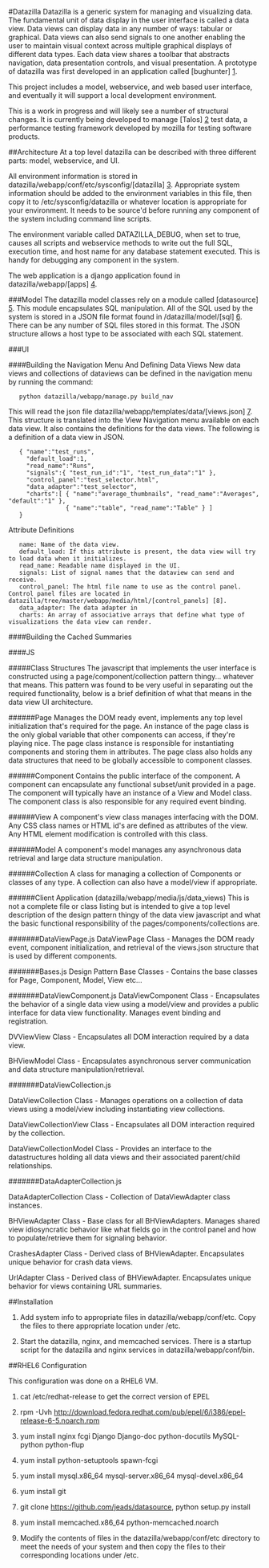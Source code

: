 #Datazilla
Datazilla is a generic system for managing and visualizing data.  The fundamental unit of data display in the user interface is called a data view.  Data views can display data in any number of ways: tabular or graphical.  Data views can also send signals to one another enabling the user to maintain visual context across multiple graphical displays of different data types.  Each data view shares a toolbar that abstracts navigation, data presentation controls, and visual presentation.  A prototype of datazilla was first developed in an application called [bughunter] [1].

This project includes a model, webservice, and web based user interface, and eventually it will support a local development environment. 

This is a work in progress and will likely see a number of structural changes.  It is currently being developed to manage [Talos] [2] test data, a performance testing framework developed by mozilla for testing software products.

[1]: https://wiki.mozilla.org/Auto-tools/Projects/BugHunter  "bughunter"
[2]: https://wiki.mozilla.org/Buildbot/Talos "Talos"

##Architecture
At a top level datazilla can be described with three different parts: model, webservice, and UI.

All environment information is stored in datazilla/webapp/conf/etc/sysconfig/[datazilla] [3].  Appropriate system information should be added to the environment variables in this file, then copy it to /etc/sysconfig/datazilla or whatever location is appropriate for your environment.  It needs to be source'd before running any component of the system including command line scripts.

The environment variable called DATAZILLA_DEBUG, when set to true, causes all scripts and webservice methods to write out the full SQL, execution time, and host name for any database statement executed.  This is handy for debugging any component in the system.

The web application is a django application found in datazilla/webapp/[apps] [4].  

[3]: https://github.com/jeads/datazilla/blob/master/webapp/conf/etc/sysconfig/datazilla "datazilla"
[4]: https://github.com/jeads/datazilla/tree/master/webapp/apps/ "apps"

###Model
The datazilla model classes rely on a module called [datasource] [5].  This module encapsulates SQL manipulation.  All of the SQL used by the system is stored in a JSON file format found in /datazilla/model/[sql] [6].  There can be any number of SQL files stored in this format.  The JSON structure allows a host type to be associated with each SQL statement.

[5]: https://github.com/jeads/datasource "datasource"
[6]: https://github.com/jeads/datazilla/blob/master/model/sql/graphs.json "sql"

###UI

####Building the Navigation Menu And Defining Data Views
New data views and collections of dataviews can be defined in the navigation menu  by running the command:

```
   python datazilla/webapp/manage.py build_nav
```

This will read the json file datazilla/webapp/templates/data/[views.json] [7].  This structure is translated into the View Navigation menu available on each data view.  It also contains the definitions for the data views.  The following is a definition of a data view in JSON.

```
   { "name":"test_runs",
     "default_load":1,
     "read_name":"Runs",
     "signals":{ "test_run_id":"1", "test_run_data":"1" },
     "control_panel":"test_selector.html",
     "data_adapter":"test_selector",
     "charts":[ { "name":"average_thumbnails", "read_name":"Averages", "default":"1" }, 
                { "name":"table", "read_name":"Table" } ]
   }
```

Attribute Definitions

```
   name: Name of the data view.
   default_load: If this attribute is present, the data view will try to load data when it initializes.
   read_name: Readable name displayed in the UI.
   signals: List of signal names that the dataview can send and receive.
   control_panel: The html file name to use as the control panel.  Control panel files are located in datazilla/tree/master/webapp/media/html/[control_panels] [8].
   data_adapter: The data adapter in 
   charts: An array of associative arrays that define what type of visualizations the data view can render.
```

[7]: https://github.com/jeads/datazilla/blob/master/webapp/templates/data/views.json "views.json"
[8]: https://github.com/jeads/datazilla/tree/master/webapp/media/html/control_panels "control_panels"

####Building the Cached Summaries


####JS

#####Class Structures
The javascript that implements the user interface is constructed using a page/component/collection pattern thingy... whatever that means.  This pattern was found to be very useful in separating out the required functionality, below is a brief definition of what that means in the data view UI architecture.

######Page
Manages the DOM ready event, implements any top level initialization that's required for the page.  An instance of the page class is the only global variable that other components can access, if they're playing nice.  The page class instance is responsible for instantiating components and storing them in attributes.  The page class also holds any data structures that need to be globally accessible to component classes. 

######Component
Contains the public interface of the component.  A component can encapsulate any functional subset/unit provided in a page.  The component will typically have an instance of a View and Model class.  The component class is also responsible for any required event binding.

######View
A component's view class manages interfacing with the DOM. Any CSS class names or HTML id's are defined as attributes of the view.  Any HTML element modification is controlled with this class.

######Model
A component's model manages any asynchronous data retrieval and large data structure manipulation.

######Collection
A class for managing a collection of Components or classes of any type.  A collection can also have a model/view if appropriate.

######Client Application (datazilla/webapp/media/js/data_views)
This is not a complete file or class listing but is intended to give a top level description of the design pattern thingy of the data view javascript and what the basic functional responsibility of the pages/components/collections are.

#######DataViewPage.js 
DataViewPage Class - Manages the DOM ready event, component initialization, and retrieval of the views.json structure that is used by different components.

#######Bases.js
Design Pattern Base Classes - Contains the base classes for Page, Component, Model, View etc...
                                                                  
#######DataViewComponent.js 
DataViewComponent Class - Encapsulates the behavior of a single data view using a model/view and provides a public interface for data view functionality.  Manages event binding and registration.

DVViewView Class - Encapsulates all DOM interaction required by a data view.

BHViewModel Class - Encapsulates asynchronous server communication and data structure manipulation/retrieval.

#######DataViewCollection.js 

DataViewCollection Class - Manages operations on a collection of data views using a model/view including instantiating view collections.  

DataViewCollectionView Class - Encapsulates all DOM interaction required by the collection.

DataViewCollectionModel Class - Provides an interface to the datastructures holding all data views and their associated parent/child relationships.

#######DataAdapterCollection.js

DataAdapterCollection Class - Collection of DataViewAdapter class instances. 

BHViewAdapter Class - Base class for all BHViewAdapters.  Manages shared view idiosyncratic behavior like what fields go in the control panel and how to populate/retrieve them for signaling behavior.

CrashesAdapter Class - Derived class of BHViewAdapter.  Encapsulates unique behavior for crash data views.

UrlAdapter Class - Derived class of BHViewAdapter. Encapsulates unique behavior for views containing URL summaries.

##Installation
1. Add system info to appropriate files in datazilla/webapp/conf/etc.  Copy the files to there appropriate location under /etc.

2. Start the datazilla, nginx, and memcached services.  There is a startup script for the datazilla and nginx services in datazilla/webapp/conf/bin.

##RHEL6 Configuration

This configuration was done on a RHEL6 VM.

1. cat /etc/redhat-release to get the correct version of EPEL

2. rpm -Uvh http://download.fedora.redhat.com/pub/epel/6/i386/epel-release-6-5.noarch.rpm

3. yum install nginx fcgi Django Django-doc python-docutils MySQL-python python-flup

4. yum install python-setuptools spawn-fcgi

5. yum install mysql.x86_64 mysql-server.x86_64 mysql-devel.x86_64

6. yum install git

7. git clone https://github.com/jeads/datasource, python setup.py install

8. yum install memcached.x86_64 python-memcached.noarch

9. Modify the contents of files in the datazilla/webapp/conf/etc directory to meet the needs of
   your system and then copy the files to their corresponding locations under /etc.


